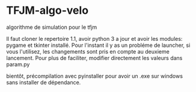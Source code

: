 # TFJM-algo-velo
algorithme de simulation pour le tfjm

Il faut cloner le repertoire 1.1, avoir python 3 a jour et avoir les modules: pygame et tkinter installé.
Pour l'instant il y as un probléme de launcher, si vous l'utilisez, les changements sont pris en compte au deuxieme lancement.
Pour plus de faciliter, modifier directement les valeurs dans param.py

bientôt, précompilation avec pyinstaller pour avoir un .exe sur windows sans installer de dépendance.
